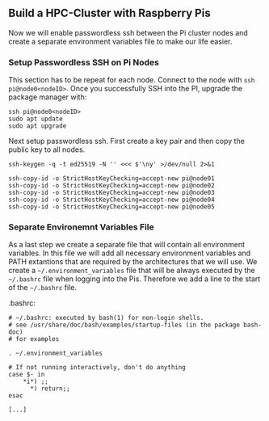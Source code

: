 ## Build a HPC-Cluster with Raspberry Pis

Now we will enable passwordless ssh between the Pi cluster nodes and create a separate environment variables file to make our life easier.

### Setup Passwordless SSH on Pi Nodes

This section has to be repeat for each node. Connect to the node with `ssh pi@node0<nodeID>`. Once you successfully SSH into the PI, upgrade the package manager with:

```
ssh pi@node0<nodeID>
sudo apt update
sudo apt upgrade
```

Next setup passwordless ssh. First create a key pair and then copy the public key to all nodes.

```shellscript
ssh-keygen -q -t ed25519 -N '' <<< $'\ny' >/dev/null 2>&1

ssh-copy-id -o StrictHostKeyChecking=accept-new pi@node01
ssh-copy-id -o StrictHostKeyChecking=accept-new pi@node02
ssh-copy-id -o StrictHostKeyChecking=accept-new pi@node03
ssh-copy-id -o StrictHostKeyChecking=accept-new pi@node04
ssh-copy-id -o StrictHostKeyChecking=accept-new pi@node05
```

### Separate Environemnt Variables File

As a last step we create a separate file that will contain all environment variables. In this file we will add all necessary environment variables and PATH extantions that are required by the architectures that we will use.
We create a `~/.environment_variables` file that will be always executed by the `~/.bashrc` file when logging into the Pis. Therefore we add a line to the start of the `~/.bashrc` file.

.bashrc:

```shellscript
# ~/.bashrc: executed by bash(1) for non-login shells.
# see /usr/share/doc/bash/examples/startup-files (in the package bash-doc)
# for examples

. ~/.environment_variables

# If not running interactively, don't do anything
case $- in
    *i*) ;;
      *) return;;
esac

[...]
```